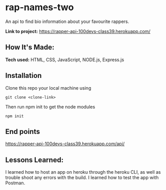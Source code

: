 # rap-names-two

An api to find bio information about your favourite rappers.

**Link to project:** https://rapper-api-100devs-class39.herokuapp.com/

## How It's Made:

**Tech used:** HTML, CSS, JavaScript, NODE.js, Express.js

## Installation

Clone this repo  your local machine using

```
git clone <clone-link>
```
Then run npm init to get the node modules
```
npm init
```


## End points 

https://rapper-api-100devs-class39.herokuapp.com/api/<rapper-name>


## Lessons Learned:
I learned how to host an app on heroku through the heroku CLI, as well as trouble shoot any errors with the build. I learned how to test the app with Postman.




